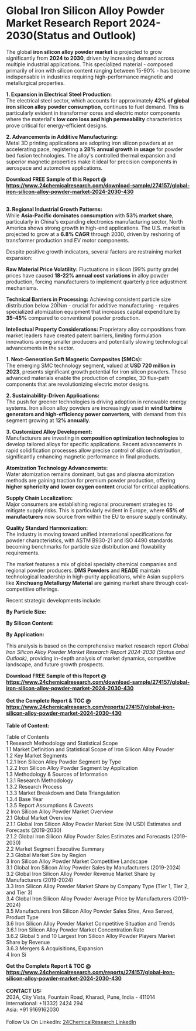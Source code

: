 <h1>Global Iron Silicon Alloy Powder Market Research Report 2024-2030(Status and Outlook)</h1><p>The global <strong>iron silicon alloy powder market</strong> is projected to grow significantly from <strong>2024 to 2030</strong>, driven by increasing demand across multiple industrial applications. This specialized material - composed primarily of iron with silicon content ranging between 15-90% - has become indispensable in industries requiring high-performance magnetic and metallurgical properties.</p><p><strong>1. Expansion in Electrical Steel Production:</strong><br>
The electrical steel sector, which accounts for approximately <strong>42% of global iron silicon alloy powder consumption</strong>, continues to fuel demand. This is particularly evident in transformer cores and electric motor components where the material's <strong>low core loss and high permeability</strong> characteristics prove critical for energy-efficient designs.</p><p><strong>2. Advancements in Additive Manufacturing:</strong><br>
Metal 3D printing applications are adopting iron silicon powders at an accelerating pace, registering a <strong>28% annual growth in usage</strong> for powder bed fusion technologies. The alloy's controlled thermal expansion and superior magnetic properties make it ideal for precision components in aerospace and automotive applications.</p><div><b>Download FREE Sample of this Report @ 
            <a href="https://www.24chemicalresearch.com/download-sample/274157/global-iron-silicon-alloy-powder-market-2024-2030-430">
            https://www.24chemicalresearch.com/download-sample/274157/global-iron-silicon-alloy-powder-market-2024-2030-430</a></b></div><br><p><strong>3. Regional Industrial Growth Patterns:</strong><br>
While <strong>Asia-Pacific dominates consumption</strong> with <strong>53% market share</strong>, particularly in China's expanding electronics manufacturing sector, North America shows strong growth in high-end applications. The U.S. market is projected to grow at a <strong>6.8% CAGR</strong> through 2030, driven by reshoring of transformer production and EV motor components.</p><p>Despite positive growth indicators, several factors are restraining market expansion:</p><p><strong>Raw Material Price Volatility:</strong> Fluctuations in silicon (99% purity grade) prices have caused <strong>18-22% annual cost variations</strong> in alloy powder production, forcing manufacturers to implement quarterly price adjustment mechanisms.</p><p><strong>Technical Barriers in Processing:</strong> Achieving consistent particle size distribution below 20Î¼m - crucial for additive manufacturing - requires specialized atomization equipment that increases capital expenditure by <strong>35-45%</strong> compared to conventional powder production.</p><p><strong>Intellectual Property Considerations:</strong> Proprietary alloy compositions from market leaders have created patent barriers, limiting formulation innovations among smaller producers and potentially slowing technological advancements in the sector.</p><p><strong>1. Next-Generation Soft Magnetic Composites (SMCs):</strong><br>
The emerging SMC technology segment, valued at <strong>USD 720 million in 2023</strong>, presents significant growth potential for iron silicon powders. These advanced materials enable the production of complex, 3D flux-path components that are revolutionizing electric motor designs.</p><p><strong>2. Sustainability-Driven Applications:</strong><br>
The push for greener technologies is driving adoption in renewable energy systems. Iron silicon alloy powders are increasingly used in <strong>wind turbine generators and high-efficiency power converters</strong>, with demand from this segment growing at <strong>12% annually</strong>.</p><p><strong>3. Customized Alloy Development:</strong><br>
Manufacturers are investing in <strong>composition optimization technologies</strong> to develop tailored alloys for specific applications. Recent advancements in rapid solidification processes allow precise control of silicon distribution, significantly enhancing magnetic performance in final products.</p><p><strong>Atomization Technology Advancements:</strong><br>
	Water atomization remains dominant, but gas and plasma atomization methods are gaining traction for premium powder production, offering <strong>higher sphericity and lower oxygen content</strong> crucial for critical applications.</p><p><strong>Supply Chain Localization:</strong><br>
	Major consumers are establishing regional procurement strategies to mitigate supply risks. This is particularly evident in Europe, where <strong>65% of manufacturers</strong> now source from within the EU to ensure supply continuity.</p><p><strong>Quality Standard Harmonization:</strong><br>
	The industry is moving toward unified international specifications for powder characteristics, with ASTM B930-21 and ISO 4490 standards becoming benchmarks for particle size distribution and flowability requirements.</p><p>The market features a mix of global specialty chemical companies and regional powder producers. <strong>DMS Powders</strong> and <strong>READE</strong> maintain technological leadership in high-purity applications, while Asian suppliers like <strong>Xinchuang Metallurgy Material</strong> are gaining market share through cost-competitive offerings.</p><p>Recent strategic developments include:</p><p><strong>By Particle Size:</strong></p><p><strong>By Silicon Content:</strong></p><p><strong>By Application:</strong></p><p>This analysis is based on the comprehensive market research report <em>Global Iron Silicon Alloy Powder Market Research Report 2024-2030 (Status and Outlook)</em>, providing in-depth analysis of market dynamics, competitive landscape, and future growth prospects.</p><div><b>Download FREE Sample of this Report @ 
            <a href="https://www.24chemicalresearch.com/download-sample/274157/global-iron-silicon-alloy-powder-market-2024-2030-430">
            https://www.24chemicalresearch.com/download-sample/274157/global-iron-silicon-alloy-powder-market-2024-2030-430</a></b></div><br><div><b>Get the Complete Report & TOC @ 
            <a href="https://www.24chemicalresearch.com/reports/274157/global-iron-silicon-alloy-powder-market-2024-2030-430">
            https://www.24chemicalresearch.com/reports/274157/global-iron-silicon-alloy-powder-market-2024-2030-430</a></b></div><br>
            <b>Table of Content:</b><p>Table of Contents<br />
1 Research Methodology and Statistical Scope<br />
1.1 Market Definition and Statistical Scope of Iron Silicon Alloy Powder<br />
1.2 Key Market Segments<br />
1.2.1 Iron Silicon Alloy Powder Segment by Type<br />
1.2.2 Iron Silicon Alloy Powder Segment by Application<br />
1.3 Methodology & Sources of Information<br />
1.3.1 Research Methodology<br />
1.3.2 Research Process<br />
1.3.3 Market Breakdown and Data Triangulation<br />
1.3.4 Base Year<br />
1.3.5 Report Assumptions & Caveats<br />
2 Iron Silicon Alloy Powder Market Overview<br />
2.1 Global Market Overview<br />
2.1.1 Global Iron Silicon Alloy Powder Market Size (M USD) Estimates and Forecasts (2019-2030)<br />
2.1.2 Global Iron Silicon Alloy Powder Sales Estimates and Forecasts (2019-2030)<br />
2.2 Market Segment Executive Summary<br />
2.3 Global Market Size by Region<br />
3 Iron Silicon Alloy Powder Market Competitive Landscape<br />
3.1 Global Iron Silicon Alloy Powder Sales by Manufacturers (2019-2024)<br />
3.2 Global Iron Silicon Alloy Powder Revenue Market Share by Manufacturers (2019-2024)<br />
3.3 Iron Silicon Alloy Powder Market Share by Company Type (Tier 1, Tier 2, and Tier 3)<br />
3.4 Global Iron Silicon Alloy Powder Average Price by Manufacturers (2019-2024)<br />
3.5 Manufacturers Iron Silicon Alloy Powder Sales Sites, Area Served, Product Type<br />
3.6 Iron Silicon Alloy Powder Market Competitive Situation and Trends<br />
3.6.1 Iron Silicon Alloy Powder Market Concentration Rate<br />
3.6.2 Global 5 and 10 Largest Iron Silicon Alloy Powder Players Market Share by Revenue<br />
3.6.3 Mergers & Acquisitions, Expansion<br />
4 Iron Si</p><div><b>Get the Complete Report & TOC @ 
            <a href="https://www.24chemicalresearch.com/reports/274157/global-iron-silicon-alloy-powder-market-2024-2030-430">
            https://www.24chemicalresearch.com/reports/274157/global-iron-silicon-alloy-powder-market-2024-2030-430</a></b></div><br><b>CONTACT US:</b><br>
            203A, City Vista, Fountain Road, Kharadi, Pune, India - 411014<br>
            International: +1(332) 2424 294<br>
            Asia: +91 9169162030 <br><br>
            Follow Us On LinkedIn: <a href="https://www.linkedin.com/company/24chemicalresearch/">24ChemicalResearch LinkedIn</a>
